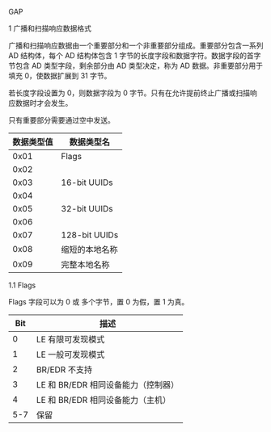 GAP

1 广播和扫描响应数据格式

广播和扫描响应数据由一个重要部分和一个非重要部分组成。重要部分包含一系列 AD 结构体，每个 AD 结构体包含 1 字节的长度字段和数据字符。数据字段的首字节包含 AD 类型字段，剩余部分由 AD 类型决定，称为 AD 数据。非重要部分用于填充 0，使数据扩展到 31 字节。

若长度字段设置为 0，则数据字段为 0 字节。只有在允许提前终止广播或扫描响应数据时才会发生。

只有重要部分需要通过空中发送。

| 数据类型值 | 数据类型名     |
| ---------- | -------------- |
| 0x01       | Flags          |
| 0x02       |                |
| 0x03       | 16-bit UUIDs   |
| 0x04       |                |
| 0x05       | 32-bit UUIDs   |
| 0x06       |                |
| 0x07       | 128-bit UUIDs  |
| 0x08       | 缩短的本地名称 |
| 0x09       | 完整本地名称   |

1.1 Flags

Flags 字段可以为 0 或 多个字节，置 0 为假，置 1 为真。

| Bit  | 描述                                |
| ---- | ----------------------------------- |
| 0    | LE 有限可发现模式                   |
| 1    | LE 一般可发现模式                   |
| 2    | BR/EDR 不支持                       |
| 3    | LE 和 BR/EDR 相同设备能力（控制器） |
| 4    | LE 和 BR/EDR 相同设备能力（主机）   |
| 5-7  | 保留                                |

